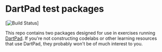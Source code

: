 # DartPad test packages

[![Build Status](https://travis-ci.com/RedBrogdon/dartpad_test.svg?branch=master)]

This repo contains two packages designed for use in exercises running
[DartPad](https://dartpad.dev). If you're not constructing codelabs or other
learning resources that use DartPad, they probably won't be of much interest to
you.
